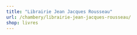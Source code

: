 ```yaml
---
title: "Librairie Jean Jacques Rousseau"
url: /chambery/librairie-jean-jacques-rousseau/
shop: livres
---
```


